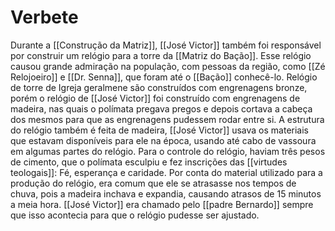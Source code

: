 # Verbete
Durante a [[Construção da Matriz]], [[José Victor]] também foi responsável por construir um relógio para a torre da [[Matriz do Bação]]. Esse relógio causou grande admiração na população, com pessoas da região, como [[Zé Relojoeiro]] e [[Dr. Senna]], que foram até o [[Bação]] conhecê-lo. Relógio de torre de Igreja geralmene são construídos com engrenagens bronze, porém o relógio de [[José Victor]] foi construído com engrenagens de madeira, nas quais o polímata pregava pregos e depois cortava a cabeça dos mesmos para que as engrenagens pudessem rodar entre si. A estrutura do relógio também é feita de madeira, [[José Victor]] usava os materiais que estavam disponíveis para ele na época, usando até cabo de vassoura em algumas partes do relógio. Para o controle do relógio, haviam três pesos de cimento, que o polímata esculpiu e fez inscrições das [[virtudes teologais]]: Fé, esperança e caridade. Por conta do material utilizado para a produção do relógio, era comum que ele se atrasasse nos tempos de chuva, pois a madeira inchava e expandia, causando atrasos de 15 minutos a meia hora. [[José Victor]] era chamado pelo [[padre Bernardo]] sempre que isso acontecia para que o relógio pudesse ser ajustado.